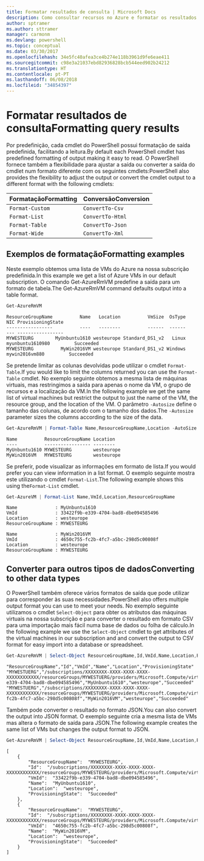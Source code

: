 ```yaml
---
title: Formatar resultados de consulta | Microsoft Docs
description: Como consultar recursos no Azure e formatar os resultados.
author: sptramer
ms.author: sttramer
manager: carmonm
ms.devlang: powershell
ms.topic: conceptual
ms.date: 03/30/2017
ms.openlocfilehash: 34e5fc40afea3ce4b274e118b3961d9fe6eae411
ms.sourcegitcommit: c98e3a21037ebd82936828bcb544eed902b24212
ms.translationtype: HT
ms.contentlocale: pt-PT
ms.lasthandoff: 06/08/2018
ms.locfileid: "34854397"
---
```

# <a name="formatting-query-results"></a><span data-ttu-id="bbefd-103">Formatar resultados de consulta</span><span class="sxs-lookup"><span data-stu-id="bbefd-103">Formatting query results</span></span>

<span data-ttu-id="bbefd-104">Por predefinição, cada cmdlet do PowerShell possui formatação de saída predefinida, facilitando a leitura.</span><span class="sxs-lookup"><span data-stu-id="bbefd-104">By default each PowerShell cmdlet has predefined formatting of output making it easy to read.</span></span>  <span data-ttu-id="bbefd-105">O PowerShell fornece também a flexibilidade para ajustar a saída ou converter a saída do cmdlet num formato diferente com os seguintes cmdlets:</span><span class="sxs-lookup"><span data-stu-id="bbefd-105">PowerShell also provides the flexibility to adjust the output or convert the cmdlet output to a different format with the following cmdlets:</span></span>

| <span data-ttu-id="bbefd-106">Formatação</span><span class="sxs-lookup"><span data-stu-id="bbefd-106">Formatting</span></span>      | <span data-ttu-id="bbefd-107">Conversão</span><span class="sxs-lookup"><span data-stu-id="bbefd-107">Conversion</span></span>       |
|-----------------|------------------|
| `Format-Custom` | `ConvertTo-Csv`  |
| `Format-List`   | `ConvertTo-Html` |
| `Format-Table`  | `ConvertTo-Json` |
| `Format-Wide`   | `ConvertTo-Xml`  |

## <a name="formatting-examples"></a><span data-ttu-id="bbefd-108">Exemplos de formatação</span><span class="sxs-lookup"><span data-stu-id="bbefd-108">Formatting examples</span></span>

<span data-ttu-id="bbefd-109">Neste exemplo obtemos uma lista de VMs do Azure na nossa subscrição predefinida.</span><span class="sxs-lookup"><span data-stu-id="bbefd-109">In this example we get a list of Azure VMs in our default subscription.</span></span>  <span data-ttu-id="bbefd-110">O comando Get-AzureRmVM predefine a saída para um formato de tabela.</span><span class="sxs-lookup"><span data-stu-id="bbefd-110">The Get-AzureRmVM command defaults output into a table format.</span></span>

```powershell
Get-AzureRmVM
```

```
ResourceGroupName          Name   Location          VmSize  OsType              NIC ProvisioningState
-----------------          ----   --------          ------  ------              --- -----------------
MYWESTEURG        MyUnbuntu1610 westeurope Standard_DS1_v2   Linux myunbuntu1610980         Succeeded
MYWESTEURG          MyWin2016VM westeurope Standard_DS1_v2 Windows   mywin2016vm880         Succeeded
```

<span data-ttu-id="bbefd-111">Se pretende limitar as colunas devolvidas pode utilizar o cmdlet `Format-Table`.</span><span class="sxs-lookup"><span data-stu-id="bbefd-111">If you would like to limit the columns returned you can use the `Format-Table` cmdlet.</span></span> <span data-ttu-id="bbefd-112">No exemplo seguinte obtemos a mesma lista de máquinas virtuais, mas restringimos a saída para apenas o nome da VM, o grupo de recursos e a localização da VM.</span><span class="sxs-lookup"><span data-stu-id="bbefd-112">In the following example we get the same list of virtual machines but restrict the output to just the name of the VM, the resource group, and the location of the VM.</span></span>  <span data-ttu-id="bbefd-113">O parâmetro `-Autosize` define o tamanho das colunas, de acordo com o tamanho dos dados.</span><span class="sxs-lookup"><span data-stu-id="bbefd-113">The `-Autosize` parameter sizes the columns according to the size of the data.</span></span>

```powershell
Get-AzureRmVM | Format-Table Name,ResourceGroupName,Location -AutoSize
```

```
Name          ResourceGroupName Location
----          ----------------- --------
MyUnbuntu1610 MYWESTEURG        westeurope
MyWin2016VM   MYWESTEURG        westeurope
```

<span data-ttu-id="bbefd-114">Se preferir, pode visualizar as informações em formato de lista.</span><span class="sxs-lookup"><span data-stu-id="bbefd-114">If you would prefer you can view information in a list format.</span></span> <span data-ttu-id="bbefd-115">O exemplo seguinte mostra este utilizando o cmdlet `Format-List`.</span><span class="sxs-lookup"><span data-stu-id="bbefd-115">The following example shows this using the`Format-List` cmdlet.</span></span>

```powershell
Get-AzureVM | Format-List Name,VmId,Location,ResourceGroupName
```

```
Name              : MyUnbuntu1610
VmId              : 33422f9b-e339-4704-bad8-dbe094585496
Location          : westeurope
ResourceGroupName : MYWESTEURG

Name              : MyWin2016VM
VmId              : 4650c755-fc2b-4fc7-a5bc-298d5c00808f
Location          : westeurope
ResourceGroupName : MYWESTEURG
```

## <a name="converting-to-other-data-types"></a><span data-ttu-id="bbefd-116">Converter para outros tipos de dados</span><span class="sxs-lookup"><span data-stu-id="bbefd-116">Converting to other data types</span></span>

<span data-ttu-id="bbefd-117">O PowerShell também oferece vários formatos de saída que pode utilizar para corresponder às suas necessidades.</span><span class="sxs-lookup"><span data-stu-id="bbefd-117">PowerShell also offers multiple output format you can use to meet your needs.</span></span>  <span data-ttu-id="bbefd-118">No exemplo seguinte utilizamos o cmdlet `Select-Object` para obter os atributos das máquinas virtuais na nossa subscrição e para converter o resultado em formato CSV para uma importação mais fácil numa base de dados ou folha de cálculo.</span><span class="sxs-lookup"><span data-stu-id="bbefd-118">In the following example we use the `Select-Object` cmdlet to get attributes of the virtual machines in our subscription and and convert the output to CSV format for easy import into a database or spreadsheet.</span></span>

```powershell
Get-AzureRmVM | Select-Object ResourceGroupName,Id,VmId,Name,Location,ProvisioningState | ConvertTo-Csv -NoTypeInformation
```

```
"ResourceGroupName","Id","VmId","Name","Location","ProvisioningState"
"MYWESTUERG","/subscriptions/XXXXXXXX-XXXX-XXXX-XXXX-XXXXXXXXXXXX/resourceGroups/MYWESTUERG/providers/Microsoft.Compute/virtualMachines/MyUnbuntu1610","33422f9b-e339-4704-bad8-dbe094585496","MyUnbuntu1610","westeurope","Succeeded"
"MYWESTUERG","/subscriptions/XXXXXXXX-XXXX-XXXX-XXXX-XXXXXXXXXXXX/resourceGroups/MYWESTUERG/providers/Microsoft.Compute/virtualMachines/MyWin2016VM","4650c755-fc2b-4fc7-a5bc-298d5c00808f","MyWin2016VM","westeurope","Succeeded"
```

<span data-ttu-id="bbefd-119">Também pode converter o resultado no formato JSON.</span><span class="sxs-lookup"><span data-stu-id="bbefd-119">You can also convert the output into JSON format.</span></span>  <span data-ttu-id="bbefd-120">O exemplo seguinte cria a mesma lista de VMs mas altera o formato de saída para JSON.</span><span class="sxs-lookup"><span data-stu-id="bbefd-120">The following example creates the same list of VMs but changes the output format to JSON.</span></span>

```powershell
Get-AzureRmVM | Select-Object ResourceGroupName,Id,VmId,Name,Location,ProvisioningState | ConvertTo-Json
```

```
[
    {
        "ResourceGroupName":  "MYWESTEURG",
        "Id":  "/subscriptions/XXXXXXXX-XXXX-XXXX-XXXX-XXXXXXXXXXXX/resourceGroups/MYWESTEURG/providers/Microsoft.Compute/virtualMachines/MyUnbuntu1610",
        "VmId":  "33422f9b-e339-4704-bad8-dbe094585496",
        "Name":  "MyUnbuntu1610",
        "Location":  "westeurope",
        "ProvisioningState":  "Succeeded"
    },
    {
        "ResourceGroupName":  "MYWESTEURG",
        "Id":  "/subscriptions/XXXXXXXX-XXXX-XXXX-XXXX-XXXXXXXXXXXX/resourceGroups/MYWESTEURG/providers/Microsoft.Compute/virtualMachines/MyWin2016VM",
        "VmId":  "4650c755-fc2b-4fc7-a5bc-298d5c00808f",
        "Name":  "MyWin2016VM",
        "Location":  "westeurope",
        "ProvisioningState":  "Succeeded"
    }
]
```
